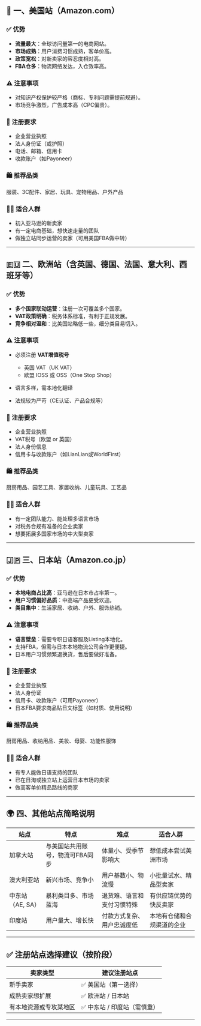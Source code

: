 ## 🗽 一、美国站（Amazon.com）

### ✅ 优势

* **流量最大**：全球访问量第一的电商网站。
* **市场成熟**：用户消费习惯成熟，客单价高。
* **政策宽松**：对新卖家的容忍度相对高。
* **FBA仓多**：物流网络发达，入仓效率高。

### ⚠️ 注意事项

* 对知识产权保护较严格（商标、专利问题需提前规避）。
* 市场竞争激烈，广告成本高（CPC偏贵）。

### 🧾 注册要求

* 企业营业执照
* 法人身份证（或护照）
* 电话、邮箱、信用卡
* 收款账户（如Payoneer）

### 🛍️ 推荐品类

服装、3C配件、家居、玩具、宠物用品、户外产品

### 🧑‍💼 适合人群

* 初入亚马逊的新卖家
* 有一定电商基础，想快速走量的团队
* 做独立站同步运营的卖家（可用美国FBA做中转）

---

## 🇪🇺 二、欧洲站（含英国、德国、法国、意大利、西班牙等）

### ✅ 优势

* **多个国家联动运营**：注册一次可覆盖多个国家。
* **VAT政策明确**：税务体系标准，有利于正规发展。
* **竞争相对温和**：比美国站略低一些，细分类目易切入。

### ⚠️ 注意事项

* 必须注册 **VAT增值税号**

  * 英国 VAT（UK VAT）
  * 欧盟 IOSS 或 OSS（One Stop Shop）
* 语言多样，需本地化翻译
* 法规较为严苛（CE认证、产品合规等）

### 🧾 注册要求

* 企业营业执照
* VAT税号（欧盟 or 英国）
* 法人身份信息
* 信用卡与收款账户（如LianLian或WorldFirst）

### 🛍️ 推荐品类

厨房用品、园艺工具、家居收纳、儿童玩具、工艺品

### 🧑‍💼 适合人群

* 有一定团队能力、能处理多语言市场
* 对税务合规有准备的企业卖家
* 想要拓展多国家市场的中大型卖家

---

## 🇯🇵 三、日本站（Amazon.co.jp）

### ✅ 优势

* **本地电商占比高**：亚马逊在日本市占率第一。
* **用户习惯偏好品质**：中高端产品更受欢迎。
* **类目集中**：生活家居、收纳、户外、服饰热销。

### ⚠️ 注意事项

* **语言壁垒**：需要专职日语客服及Listing本地化。
* 支持FBA，但需与日本本地物流公司合作更便捷。
* 日本用户习惯频繁退换货，售后要做好准备。

### 🧾 注册要求

* 企业营业执照
* 法人身份证
* 信用卡、收款账户（可用Payoneer）
* 日本FBA要求商品贴日文标签（如材质、使用说明）

### 🛍️ 推荐品类

厨房用品、收纳用品、美妆、母婴、功能性服饰

### 🧑‍💼 适合人群

* 有专人能做日语支持的团队
* 已在日淘或独立站上运营日本市场的卖家
* 做高客单价精品路线的商家

---

## 🌍 四、其他站点简略说明

| 站点          | 特点                | 难点            | 适合人群          |
| ----------- | ----------------- | ------------- | ------------- |
| 加拿大站        | 与美国站共用账号，物流可FBA同步 | 体量小、受季节影响大    | 想低成本尝试美洲市场    |
| 澳大利亚站       | 新兴市场、竞争小          | 用户基数小、物流慢     | 小批量试水、精品型卖家   |
| 中东站（AE, SA） | 暴利类目多、市场蓝海        | 退货难、语言和支付习惯特殊 | 有供应链优势的快反卖家   |
| 印度站         | 用户量大、增长快          | 付款方式复杂、用户忠诚度低 | 本地有仓储和合规渠道的企业 |

---

## ✅ 注册站点选择建议（按阶段）

| 卖家类型        | 建议注册站点           |
| ----------- | ---------------- |
| 新手卖家        | ✅ 美国站（第一选择）      |
| 成熟卖家想扩展     | ✅ 欧洲站 / 日本站      |
| 有本地资源或专攻某地区 | ✅ 中东站 / 印度站（需慎重） |

---

